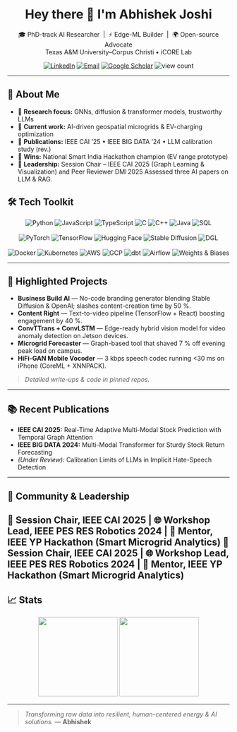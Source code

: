 <h1 align="center">Hey there 👋 I'm Abhishek Joshi</h1>
<p align="center">
  🎓 PhD-track AI Researcher&nbsp;&nbsp;|&nbsp;&nbsp;⚡ Edge-ML Builder&nbsp;&nbsp;|&nbsp;&nbsp;🌍 Open-source Advocate  
  <br>Texas A&M University–Corpus Christi • iCORE Lab
</p>

<p align="center">
  <a href="https://linkedin.com/in/abhishek-joshi-510b68151"><img alt="LinkedIn" src="https://img.shields.io/badge/LinkedIn-%230A66C2.svg?style=flat&logo=linkedin&logoColor=white"/></a>
  <a href="mailto:abhishek.07joshi@gmail.com"><img alt="Email" src="https://img.shields.io/badge/Gmail-D14836?style=flat&logo=gmail&logoColor=white"/></a>
  <a href="https://scholar.google.com/citations?hl=en&user=Y_1oC5MAAAAJ"><img alt="Google Scholar" src="https://img.shields.io/badge/Google Scholar-4285F4?style=flat&logo=google-scholar&logoColor=white"/></a>
  <img src="https://komarev.com/ghpvc/?username=abhishekjoshi007&style=flat&label=Profile+views" alt="view count"/>
</p>

---

## 🔎 About Me
- 🧠 **Research focus:** GNNs, diffusion & transformer models, trustworthy LLMs  
- 🔌 **Current work:** AI-driven geospatial microgrids & EV-charging optimization  
- 📝 **Publications:** IEEE CAI ’25 • IEEE BIG DATA ’24 • LLM calibration study (rev.)  
- 🥇 **Wins:** National Smart India Hackathon champion (EV range prototype)  
- 🎤 **Leadership:** Session Chair – IEEE CAI 2025 (Graph Learning & Visualization) and Peer Reviewer DMI 2025 Assessed three AI papers on LLM & RAG.


## 🛠️ Tech Toolkit
<p align="center">
  <!-- Languages -->
  <img alt="Python" src="https://img.shields.io/badge/Python-3776AB?style=for-the-badge&logo=python&logoColor=white"/>
  <img alt="JavaScript" src="https://img.shields.io/badge/JavaScript-F7DF1E?style=for-the-badge&logo=javascript&logoColor=black"/>
  <img alt="TypeScript" src="https://img.shields.io/badge/TypeScript-3178C6?style=for-the-badge&logo=typescript&logoColor=white"/>
  <img alt="C" src="https://img.shields.io/badge/C-A8B9CC?style=for-the-badge&logo=c&logoColor=white"/>
  <img alt="C++" src="https://img.shields.io/badge/C++-00599C?style=for-the-badge&logo=cplusplus&logoColor=white"/>
  <img alt="Java" src="https://img.shields.io/badge/Java-ED8B00?style=for-the-badge&logo=openjdk&logoColor=white"/>
  <img alt="SQL" src="https://img.shields.io/badge/SQL-336791?style=for-the-badge&logo=postgresql&logoColor=white"/>
  <br><br>
  <!-- AI / DL -->
  <img alt="PyTorch" src="https://img.shields.io/badge/PyTorch-EE4C2C?style=for-the-badge&logo=pytorch&logoColor=white"/>
  <img alt="TensorFlow" src="https://img.shields.io/badge/TensorFlow-FF6F00?style=for-the-badge&logo=tensorflow&logoColor=white"/>
  <img alt="Hugging Face" src="https://img.shields.io/badge/Hugging%20Face-FFD21F?style=for-the-badge&logo=huggingface&logoColor=black"/>
  <img alt="Stable Diffusion" src="https://img.shields.io/badge/Stable Diffusion-8E44AD?style=for-the-badge&logo=deezer&logoColor=white"/>
  <img alt="DGL" src="https://img.shields.io/badge/DGL-96C93D?style=for-the-badge&logo=dataiku&logoColor=white"/>
  <br><br>
  <!-- MLOps & Cloud -->
  <img alt="Docker" src="https://img.shields.io/badge/Docker-0db7ed?style=for-the-badge&logo=docker&logoColor=white"/>
  <img alt="Kubernetes" src="https://img.shields.io/badge/K8s-326CE5?style=for-the-badge&logo=kubernetes&logoColor=white"/>
  <img alt="AWS" src="https://img.shields.io/badge/AWS-FF9900?style=for-the-badge&logo=amazon-aws&logoColor=white"/>
  <img alt="GCP" src="https://img.shields.io/badge/GCP-4285F4?style=for-the-badge&logo=google-cloud&logoColor=white"/>
  <img alt="dbt" src="https://img.shields.io/badge/dbt-FE5D37?style=for-the-badge&logo=dbt&logoColor=white"/>
  <img alt="Airflow" src="https://img.shields.io/badge/Apache Airflow-017CEE?style=for-the-badge&logo=apache-airflow&logoColor=white"/>
  <img alt="Weights & Biases" src="https://img.shields.io/badge/W&B-FFBE00?style=for-the-badge&logo=weights%20and%20biases&logoColor=black"/>
</p>

---

## 🌟 Highlighted Projects
- **Business Build AI** — No-code branding generator blending Stable Diffusion & OpenAI; slashes content-creation time by 50 %.  
- **Content Right** — Text-to-video pipeline (TensorFlow + React) boosting engagement by 40 %.  
- **ConvTTrans + ConvLSTM** — Edge-ready hybrid vision model for video anomaly detection on Jetson devices.  
- **Microgrid Forecaster** — Graph-based tool that shaved 7 % off evening peak load on campus.  
- **HiFi-GAN Mobile Vocoder** — 3 kbps speech codec running <30 ms on iPhone (CoreML + XNNPACK).

> *Detailed write-ups & code in pinned repos.*

---

## 📚 Recent Publications
- **IEEE CAI 2025:** Real-Time Adaptive Multi-Modal Stock Prediction with Temporal Graph Attention  
- **IEEE BIG DATA 2024:** Multi-Modal Transformer for Sturdy Stock Return Forecasting  
- *(Under Review):* Calibration Limits of LLMs in Implicit Hate-Speech Detection  

---

## 🎤 Community & Leadership
💬 Session Chair, IEEE CAI 2025 | 🌐 Workshop Lead, IEEE PES RES Robotics 2024 | 🚀 Mentor, IEEE YP Hackathon (Smart Microgrid Analytics)
💬 Session Chair, IEEE CAI 2025 | 🌐 Workshop Lead, IEEE PES RES Robotics 2024 | 🚀 Mentor, IEEE YP Hackathon (Smart Microgrid Analytics)
---

## 📈 Stats
<p align="center">
  <img src="https://github-readme-stats.vercel.app/api?username=abhishekjoshi007&show_icons=true&include_all_commits=true&theme=default" height="180"/>
  <img src="https://github-readme-stats.vercel.app/api/top-langs/?username=abhishekjoshi007&layout=compact&theme=default" height="180"/>
</p>

---

> *Transforming raw data into resilient, human-centered energy & AI solutions.* — **Abhishek**

